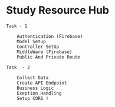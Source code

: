 #  Study Resource Hub

    Task - 1 

        Authentication (Firebase)
        Model Setup
        Controller SetUp
        MiddleWare (Firebase)
        Public And Private Route

    Task  - 2    

        Collect Data 
        Create API Endpoint
        Business Logic
        Exeption Handling 
        Setup CORS !

        
